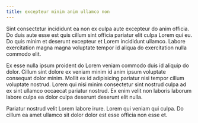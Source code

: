 ```yaml
---
title: excepteur minim anim ullamco non
---
```


Sint consectetur incididunt ea non ex culpa aute excepteur do anim officia. Do duis aute esse est quis cillum sint officia pariatur elit culpa Lorem qui eu. Do quis minim et deserunt excepteur et Lorem incididunt ullamco. Labore exercitation magna magna voluptate tempor id aliqua do exercitation nulla commodo elit.

Ex esse nulla ipsum proident do Lorem veniam commodo duis id aliquip do dolor. Cillum sint dolore ex veniam minim id anim ipsum voluptate consequat dolor minim. Mollit ex id adipisicing pariatur nisi tempor cillum voluptate nostrud. Lorem qui nisi minim consectetur sint nostrud culpa ad ex sint ullamco occaecat pariatur nostrud. Ex enim velit non laboris laborum labore culpa ea dolor culpa deserunt deserunt elit nulla.

Pariatur nostrud velit Lorem labore irure. Lorem qui veniam qui culpa. Do cillum ea amet ullamco sit dolor dolor est esse officia non esse et.